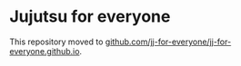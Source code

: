 # Jujutsu for everyone

This repository moved to [github.com/jj-for-everyone/jj-for-everyone.github.io](https://github.com/jj-for-everyone/jj-for-everyone.github.io).
